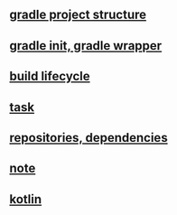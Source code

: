## [gradle project structure](common%20gradle%20project%20structure.md)
## [gradle init, gradle wrapper](gradle%20init,gradle-wrapper.md)
## [build lifecycle](build-lifecycle.md)
## [task](gradle%20tasks%20advanced.md)
## [repositories, dependencies](repositories,%20dependencies.md)
## [note](note.md)
## [kotlin](kotlin.md)
